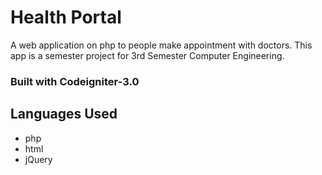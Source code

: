 # Health Portal
A web application on php to people make appointment with doctors. This app is a semester project for 3rd Semester Computer Engineering.

### Built with Codeigniter-3.0

## Languages Used
* php
* html
* jQuery
 
